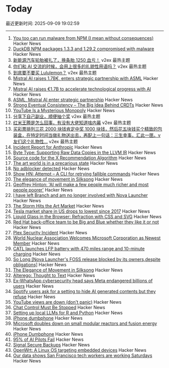 # Today

最近更新时间: 2025-09-09 19:02:59

--- 
1. [You too can run malware from NPM (I mean without consequences)](https://github.com/naugtur/running-qix-malware) Hacker News
2. [DuckDB NPM packages 1.3.3 and 1.29.2 compromised with malware](https://github.com/duckdb/duckdb-node/security/advisories/GHSA-w62p-hx95-gf2c) Hacker News
3. [新能源汽车轮胎被扎了，换条胎 1250 血亏！](https://www.v2ex.com/t/1157941) v2ex 最热主题
4. [你们和 AI 交流的时候，会用上很多的礼貌性用语吗？](https://www.v2ex.com/t/1157925) v2ex 最热主题
5. [到底要不要买 Lululemon？](https://www.v2ex.com/t/1157917) v2ex 最热主题
6. [Mistral AI raises 1.7B€, enters strategic partnership with ASML](https://mistral.ai/news/mistral-ai-raises-1-7-b-to-accelerate-technological-progress-with-ai) Hacker News
7. [Mistral AI raises €1.7B to accelerate technological progress with AI](https://mistral.ai/news/mistral-ai-raises-1-7-b-to-accelerate-technological-progress-with-ai) Hacker News
8. [ASML, Mistral AI enter strategic partnership](https://www.asml.com/en/news/press-releases/2025/asml-mistral-ai-enter-strategic-partnership) Hacker News
9. [Strong Eventual Consistency – The Big Idea Behind CRDTs](https://lewiscampbell.tech/blog/250908.html) Hacker News
10. [YouTube Is a Mysterious Monopoly](https://anderegg.ca/2025/09/08/youtube-is-a-mysterious-monopoly) Hacker News
11. [分享下自己副业，顺便抽个奖](https://www.v2ex.com/t/1157930) v2ex 最热主题
12. [红米王腾是怎么回事，有没有大佬知道啥内幕](https://www.v2ex.com/t/1157918) v2ex 最热主题
13. [买彩票排列三花 2000 块钱肯定中奖 1000 块钱，然后花五块钱买个精致的包装盒，在特定时间当做礼物送出去，再配上一句话：三生幸事，汇此一匣。v 友们这个礼物性...](https://www.v2ex.com/t/1157904) v2ex 最热主题
14. [Incident Report for Anthropic](https://status.anthropic.com/incidents/72f99lh1cj2c) Hacker News
15. [Byte Type: Supporting Raw Data Copies in the LLVM IR](https://blog.llvm.org/posts/2025-08-29-gsoc-byte-type/) Hacker News
16. [Source code for the X Recommendation Algorithm](https://github.com/twitter/the-algorithm) Hacker News
17. [The art world is in a precarious state](https://news.artnet.com/market/intelligence-report-storm-2025-2684512) Hacker News
18. [No adblocker detected](https://maurycyz.com/misc/ads/) Hacker News
19. [Show HN: Attempt – A CLI for retrying fallible commands](https://github.com/MaxBondABE/attempt) Hacker News
20. [The elegance of movement in Silksong](https://theahura.substack.com/p/the-elegance-of-movement-in-silksong) Hacker News
21. [Geoffrey Hinton: 'AI will make a few people much richer and most people poorer'](https://www.ft.com/content/31feb335-4945-475e-baaa-3b880d9cf8ce) Hacker News
22. [I have left Branch and am no longer involved with Nova Launcher](https://teslacoilapps.com/nova/solong.html) Hacker News
23. [The Storm Hits the Art Market](https://news.artnet.com/market/intelligence-report-storm-2025-2684512) Hacker News
24. [Tesla market share in US drops to lowest since 2017](https://www.reuters.com/business/autos-transportation/tesla-market-share-us-drops-lowest-since-2017-competition-heats-up-2025-09-08/) Hacker News
25. [Liquid Glass in the Browser: Refraction with CSS and SVG](https://kube.io/blog/liquid-glass-css-svg/) Hacker News
26. [Red Hat back-office team to be Big and Blue whether they like it or not](https://www.theregister.com/2025/09/08/red_hatters_to_be_big/) Hacker News
27. [Plex Security Incident](https://links.plex.tv/s/vb/Vn7XtnwDSSaqqDUYoHu1P57ZgZ1FsHgTO2PTIBl6jEOUiHBH3LGmI3nLdDfopQa54PatUwZQhT0Bz8rKAi--jTM4ATdsBHpe4c1Yljr89VkoCOavEGH5wn5Fi_filLNeOMo-lnNqLSLpJpI/lOe98S8UWKdmPnp9StQz9R1-kOSTpWhr/12) Hacker News
28. [World Nuclear Association Welcomes Microsoft Corporation as Newest Member](https://world-nuclear.org/news-and-media/press-statements/world-nuclear-association-welcomes-microsoft-corporation-as-newest-member) Hacker News
29. [CATL launches LFP battery with 470 miles range and 10-minute charging](https://electrek.co/2025/09/08/catl-launches-worlds-first-lfp-battery-with-470-miles-range/) Hacker News
30. [So Long [Nova Launcher's FOSS release blocked by its owners,despite obligations]](https://teslacoilapps.com/nova/solong.html) Hacker News
31. [The Elegance of Movement in Silksong](https://theahura.substack.com/p/the-elegance-of-movement-in-silksong) Hacker News
32. [Alterego: Thought to Text](https://www.alterego.io/) Hacker News
33. [Ex-WhatsApp cybersecurity head says Meta endangered billions of users](https://www.theguardian.com/technology/2025/sep/08/meta-user-data-lawsuit-whatsapp) Hacker News
34. [Spotify users ask for a setting to hide AI generated contents but they refuse](https://community.spotify.com/t5/Content-Questions/How-can-I-disable-PFC-AI-generated-content/td-p/6956494) Hacker News
35. [YouTube views are down (don't panic)](https://www.jeffgeerling.com/blog/2025/youtube-views-are-down-dont-panic) Hacker News
36. [Chat Control Must Be Stopped](https://www.privacyguides.org/articles/2025/09/08/chat-control-must-be-stopped/) Hacker News
37. [Setting up local LLMs for R and Python](https://posit.co/blog/setting-up-local-llms-for-r-and-python/) Hacker News
38. [iPhone dumbphone](https://stopa.io/post/297) Hacker News
39. [Microsoft doubles down on small modular reactors and fusion energy](https://www.techradar.com/pro/microsoft-joins-world-nuclear-association-as-it-doubles-down-on-small-modular-reactors-and-fusion-energy) Hacker News
40. [iPhone Dumbphone](https://stopa.io/post/297) Hacker News
41. [95% of AI Pilots Fail](https://www.selector.ai/blog/95-of-ai-pilots-fail-heres-how-to-be-the-5/) Hacker News
42. [Signal Secure Backups](https://signal.org/blog/introducing-secure-backups/) Hacker News
43. [OpenWrt: A Linux OS targeting embedded devices](https://openwrt.org/) Hacker News
44. [Our data shows San Francisco tech workers are working Saturdays](https://ramp.com/velocity/san-francisco-tech-workers-996-schedule) Hacker News
